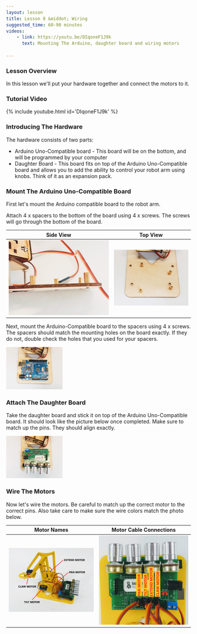 ```yaml
---
layout: lesson
title: Lesson 8 &middot; Wiring
suggested_time: 60-90 minutes
videos:
    - link: https://youtu.be/DIqoneF1J9k
      text: Mounting The Arduino, daughter board and wiring motors
      
---
```


### Lesson Overview

In this lesson we'll put your hardware together and connect the motors to it.

### Tutorial Video

{% include youtube.html id='DIqoneF1J9k' %}

### Introducing The Hardware

The hardware consists of two parts: 

- Arduino Uno-Compatible board - This board will be on the bottom, and will be programmed by your computer
- Daughter Board - This board fits on top of the Arduino Uno-Compatible board and allows you to add the ability to control your robot arm using knobs.  Think of it as an expansion pack.

### Mount The Arduino Uno-Compatible Board

First let's mount the Arduino compatible board to the robot arm.

Attach 4 x spacers to the bottom of the board using 4 x screws.  The screws will go through the bottom of the board.

|                          Side View                           |                           Top View                           |
| :----------------------------------------------------------: | :----------------------------------------------------------: |
| <img src="1 (4).jpg" style="zoom:55%;" class="image center" /> | <img src="1 (3).jpg" style="zoom:40%;" class="image center" /> |

Next, mount the Arduino-Compatible board to the spacers using 4 x screws.  The spacers should match the mounting holes on the board exactly.  If they do not, double check the holes that you used for your spacers.

<img src="1 (2).jpg" style="zoom:15%;" class="image center" />

### Attach The Daughter Board

Take the daughter board and stick it on top of the Arduino Uno-Compatible board.  It should look like the picture below once completed.  Make sure to match up the pins.  They should align exactly.

<img src="1 (1).jpg" style="zoom:15%;" class="image center" />

### Wire The Motors

Now let's wire the motors.  Be careful to match up the correct motor to the correct pins.  Also take care to make sure the wire colors match the photo below.

|                         Motor Names                          |                   Motor Cable Connections                    |
| :----------------------------------------------------------: | :----------------------------------------------------------: |
| <img src="1_labeled.jpg" style="zoom:30%;" class="image center" /> | <img src="2_labeled.jpg" style="zoom:30%;" class="image center" /> |

